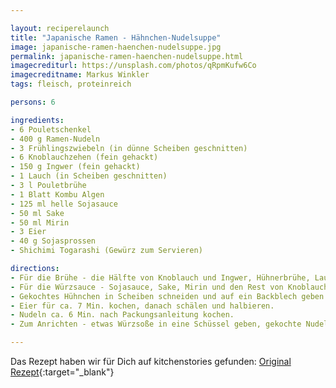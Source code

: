 ```yaml
---

layout: reciperelaunch
title: "Japanische Ramen - Hähnchen-Nudelsuppe"
image: japanische-ramen-haenchen-nudelsuppe.jpg
permalink: japanische-ramen-haenchen-nudelsuppe.html
imagecrediturl: https://unsplash.com/photos/qRpmKufw6Co
imagecreditname: Markus Winkler
tags: fleisch, proteinreich

persons: 6

ingredients:
- 6 Pouletschenkel
- 400 g Ramen-Nudeln
- 3 Frühlingszwiebeln (in dünne Scheiben geschnitten)
- 6 Knoblauchzehen (fein gehackt)
- 150 g Ingwer (fein gehackt)
- 1 Lauch (in Scheiben geschnitten)
- 3 l Pouletbrühe
- 1 Blatt Kombu Algen
- 125 ml helle Sojasauce
- 50 ml Sake
- 50 ml Mirin
- 3 Eier
- 40 g Sojasprossen
- Shichimi Togarashi (Gewürz zum Servieren)

directions:
- Für die Brühe - die Hälfte von Knoblauch und Ingwer, Hühnerbrühe, Lauch und entbeinte Hähnchenschenkel in einen großen Topf geben und zum Kochen bringen. Für ca. 15 min. kochen, Hühnchen aus dem Topf nehmen, etwas abkühlen lassen und beiseitestellen. Kombu zur Brühe geben und für weitere 15 min. kochen, dann alles durch ein Sieb geben.
- Für die Würzsauce - Sojasauce, Sake, Mirin und den Rest von Knoblauch und Ingwer in einen kleinen Topf geben. Alles auf mittlerer Stufe für ca. 5 min. erhitzen. 
- Gekochtes Hühnchen in Scheiben schneiden und auf ein Backblech geben. Mit der Hälfte der warmen Würzsoße vermengen und im Ofen bei 200°C für ca. 8 Min. anrösten. Aus dem Ofen nehmen und beiseitestellen.
- Eier für ca. 7 Min. kochen, danach schälen und halbieren. 
- Nudeln ca. 6 Min. nach Packungsanleitung kochen. 
- Zum Anrichten - etwas Würzsoße in eine Schüssel geben, gekochte Nudeln darauf, Brühe einfüllen, Hühnchen darauf legen und mit Sojasprossen, einem halben Ei und Frühlingszwiebeln garnieren.

---
```


Das Rezept haben wir für Dich auf kitchenstories gefunden: [Original Rezept](
https://www.kitchenstories.com/de/rezepte/einfache-ramen-japanische-nudelsuppe-mit-hahnchen){:target="_blank"}